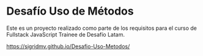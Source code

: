 # Desafío Uso de Métodos

Este es un proyecto realizado como parte de los requisitos para el curso de Fullstack JavaScript Trainee de Desafío Latam.

https://sigridmv.github.io/Desafio-Uso-Metodos/
